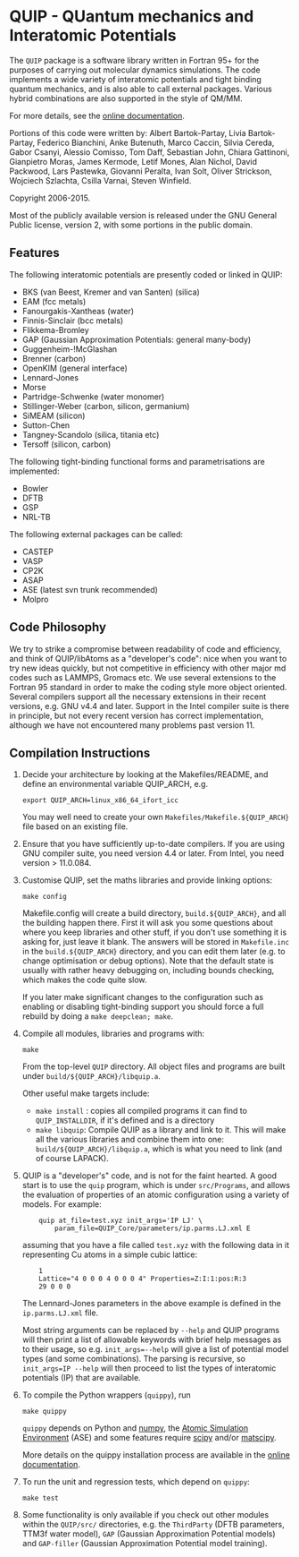 # QUIP - QUantum mechanics and Interatomic Potentials

The `QUIP` package is a software library written in Fortran 95+ for the
purposes of carrying out molecular dynamics simulations. The code
implements a wide variety of interatomic potentials and tight binding
quantum mechanics, and is also able to call external packages. Various
hybrid combinations are also supported in the style of QM/MM.

For more details, see the [online documentation](http://libatoms.github.io/QUIP).

Portions of this code were written by: Albert Bartok-Partay, Livia
Bartok-Partay, Federico Bianchini, Anke Butenuth, Marco Caccin,
Silvia Cereda, Gabor Csanyi, Alessio Comisso, Tom Daff, Sebastian
John, Chiara Gattinoni, Gianpietro Moras, James Kermode, Letif
Mones, Alan Nichol, David Packwood, Lars Pastewka, Giovanni
Peralta, Ivan Solt, Oliver Strickson, Wojciech Szlachta, Csilla
Varnai, Steven Winfield.

Copyright 2006-2015.

Most of the publicly available version is released under the GNU
General Public license, version 2, with some portions in the public
domain.

## Features

The following interatomic potentials are presently coded or linked in QUIP:

 - BKS (van Beest, Kremer and van Santen) (silica)
 - EAM (fcc metals)
 - Fanourgakis-Xantheas (water)
 - Finnis-Sinclair (bcc metals)
 - Flikkema-Bromley
 - GAP (Gaussian Approximation Potentials: general many-body)
 - Guggenheim-!McGlashan
 - Brenner (carbon)
 - OpenKIM (general interface)
 - Lennard-Jones
 - Morse
 - Partridge-Schwenke (water monomer)
 - Stillinger-Weber (carbon, silicon, germanium)
 - SiMEAM (silicon)
 - Sutton-Chen
 - Tangney-Scandolo (silica, titania etc)
 - Tersoff (silicon, carbon)

The following tight-binding functional forms and parametrisations are implemented:

 - Bowler
 - DFTB
 - GSP
 - NRL-TB

The following external packages can be called:

 - CASTEP
 - VASP
 - CP2K
 - ASAP
 - ASE (latest svn trunk recommended)
 - Molpro

## Code Philosophy

We try to strike a compromise between readability of code and
efficiency, and think of QUIP/libAtoms as a "developer's code": nice
when you want to try new ideas quickly, but not competitive in
efficiency with other major md codes such as LAMMPS, Gromacs etc. We
use several extensions to the Fortran 95 standard in order to make the
coding style more object oriented. Several compilers support all the
necessary extensions in their recent versions, e.g. GNU v4.4 and
later. Support in the Intel compiler suite is there in principle, but
not every recent version has correct implementation, although we have
not encountered many problems past version 11.

## Compilation Instructions

1.  Decide your architecture by looking at the Makefiles/README, and
    define an environmental variable QUIP_ARCH, e.g.
    
		export QUIP_ARCH=linux_x86_64_ifort_icc
    
    You may well need to create your own
    `Makefiles/Makefile.${QUIP_ARCH}` file based on an existing file.
    
2.  Ensure that you have sufficiently up-to-date compilers. If you are
    using GNU compiler suite, you need version 4.4 or later. From
    Intel, you need version > 11.0.084.
    
3.  Customise QUIP, set the maths libraries and provide linking options:
    
        make config
    
    Makefile.config will create a build directory, `build.${QUIP_ARCH}`,
    and all the building happen there. First it will ask you some
    questions about where you keep libraries and other stuff, if you
    don't use something it is asking for, just leave it blank. The
    answers will be stored in `Makefile.inc` in the `build.${QUIP_ARCH}`
    directory, and you can edit them later (e.g. to change optimisation
    or debug options).  Note that the default state is usually with
    rather heavy debugging on, including bounds checking, which makes
    the code quite slow.
    
    If you later make significant changes to the configuration such as
    enabling or disabling tight-binding support you should force a
    full rebuild by doing a `make deepclean; make`.
    
4.  Compile all modules, libraries and programs with:
    
		make

	From the top-level `QUIP` directory. All object files and programs
    are built under `build/${QUIP_ARCH}/libquip.a`.

    Other useful make targets include:

	- `make install` : copies all compiled programs it can find to
		`QUIP_INSTALLDIR`, if it's defined and is a directory
	- `make libquip`:   Compile QUIP as a library and link to it. 
	  This will make all the various libraries and combine them into one:
	  `build/${QUIP_ARCH}/libquip.a`, which is what you need to link (and
	  of course LAPACK).
    
5.  QUIP is a "developer's" code, and is not for the faint
    hearted. A good start is to use the `quip` program, which is under
    `src/Programs`, and allows the evaluation of properties of an atomic
    configuration using a variety of models. For example:
    
    		quip at_file=test.xyz init_args='IP LJ' \
    			param_file=QUIP_Core/parameters/ip.parms.LJ.xml E
    
    assuming that you have a file called `test.xyz` with the following
    data in it representing Cu atoms in a simple cubic lattice:
    
    		1
    		Lattice="4 0 0 0 4 0 0 0 4" Properties=Z:I:1:pos:R:3
    		29 0 0 0 
    		
    The Lennard-Jones parameters in the above example is defined in the
    `ip.parms.LJ.xml` file. 
    
    Most string arguments can be replaced by `--help` and QUIP programs
    will  then print  a  list  of allowable  keywords  with brief  help
    messages as to their usage,  so e.g. `init_args=--help` will give a
    list of potential model  types (and some combinations). The parsing
    is recursive,  so `init_args=IP --help`  will then proceed  to list
    the types of interatomic potentials (IP) that are available.

6.  To compile the Python wrappers (`quippy`), run

		make quippy

	`quippy` depends on Python and [numpy](http://www.numpy.org), the
	[Atomic Simulation Environment](https://wiki.fysik.dtu.dk/ase/)
	(ASE) and some features require [scipy](http://www.scipy.org)
	and/or [matscipy](https://github.com/libAtoms/matscipy).
	
	More details on the quippy installation process are available in
	the [online documentation](http://libatoms.github.io/QUIP/).

7.  To run the unit and regression tests, which depend on `quippy`:

		make test
    
8.  Some functionality is only available if you check out other
	modules within the `QUIP/src/` directories, e.g. the `ThirdParty`
	(DFTB parameters, TTM3f water model), `GAP` (Gaussian
	Approximation Potential models) and `GAP-filler` (Gaussian
	Approximation Potential model training).
